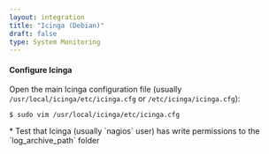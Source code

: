 ```yaml
---
layout: integration 
title: "Icinga (Debian)"
draft: false
type: System Monitoring
---
```


<!-- docs-include _integrations/agent-common/install/generic.md:::SOURCE_SYSTEM_NAME=Icinga:::PLATFORM_NAME=Debian:::PLATFORM_LOWER=debian -->

<!-- section-separator -->

#### Configure Icinga
Open the main Icinga configuration file (usually `/usr/local/icinga/etc/icinga.cfg` or `/etc/icinga/icinga.cfg`):

    $ sudo vim /usr/local/icinga/etc/icinga.cfg


<!-- docs-include _integrations/agent-common/configure-service/generic.md:::PLATFORM=debian:::SERVICE_NAME=nagios -->* Test that Icinga (usually `nagios` user) has write permissions to the `log_archive_path` folder


<!-- docs-include _integrations/agent-common/configure-service/restart-debian.md:::SERVICENAME=Icinga:::SERVICE_LOWER=icinga -->

<!-- section-separator -->

<!-- docs-include _integrations/agent-common/configure-agent/nagios.md:::SOURCE_SYSTEM_NAME=Icinga:::SOURCE_SYSTEM_UPPER=ICINGA:::SOURCE_SYSTEM_LOWER=icinga:::SOURCE_SYSTEM_FOLDER=icinga:::LOGFILE=icinga -->
    
<!-- section-separator -->

<!-- docs-include _integrations/agent-common/configure-agent/permissions.md -->

<!-- section-separator -->

<!-- docs-include _integrations/agent-common/start-and-summary/generic.md:::SOURCE_SYSTEM_NAME=Icinga:::PLATFORM=debian -->
